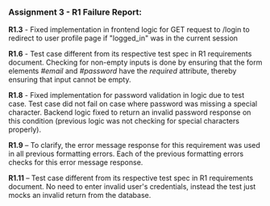 ### Assignment 3 - R1 Failure Report:

**R1.3** - Fixed implementation in frontend logic for GET request to /login to redirect to user profile page if "logged_in" was in the current session

**R1.6** - Test case different from its respective test spec in R1 requirements document. Checking for non-empty inputs is done by ensuring that the form elements _#email_ and _#password_ have the _required_ attribute, thereby ensuring that input cannot be empty.

**R1.8** - Fixed implementation for password validation in logic due to test case. Test case did not fail on case where password was missing a special character. Backend logic fixed to return an invalid password response on this condition (previous logic was not checking for special characters properly).

**R1.9** – To clarify, the error message response for this requirement was used in all previous formatting errors. Each of the previous formatting errors checks for this error message response.

**R1.11** – Test case different from its respective test spec in R1 requirements document. No need to enter invalid user&#39;s credentials, instead the test just mocks an invalid return from the database.